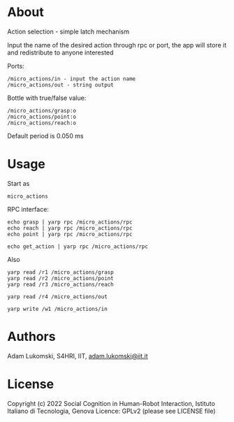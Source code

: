 # About

Action selection - simple latch mechanism

Input the name of the desired action through rpc or port, the app will store it and redistribute to anyone interested

Ports:

    /micro_actions/in - input the action name
    /micro_actions/out - string output

Bottle with true/false value:

    /micro_actions/grasp:o
    /micro_actions/point:o
    /micro_actions/reach:o

Default period is 0.050 ms

# Usage

Start as

    micro_actions

RPC interface:

    echo grasp | yarp rpc /micro_actions/rpc
    echo reach | yarp rpc /micro_actions/rpc
    echo point | yarp rpc /micro_actions/rpc

    echo get_action | yarp rpc /micro_actions/rpc

Also

    yarp read /r1 /micro_actions/grasp
    yarp read /r2 /micro_actions/point
    yarp read /r3 /micro_actions/reach

    yarp read /r4 /micro_actions/out

    yarp write /w1 /micro_actions/in

# Authors

Adam Lukomski, S4HRI, IIT, adam.lukomski@iit.it

# License

Copyright (c) 2022 Social Cognition in Human-Robot Interaction,
                   Istituto Italiano di Tecnologia, Genova
Licence: GPLv2 (please see LICENSE file)
